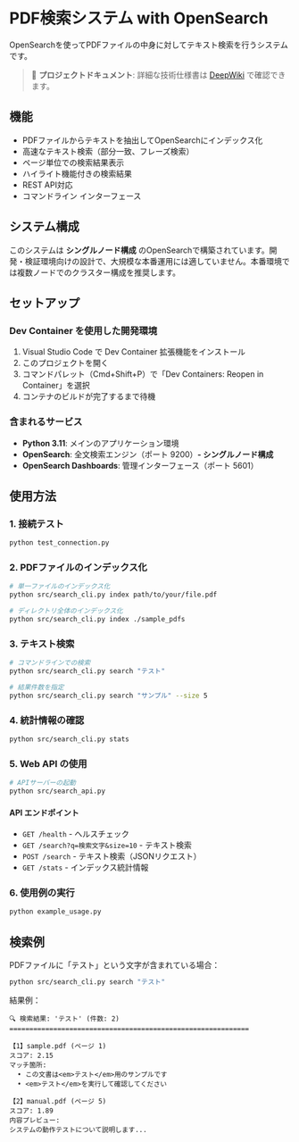 # PDF検索システム with OpenSearch
OpenSearchを使ってPDFファイルの中身に対してテキスト検索を行うシステムです。

> 📖 **プロジェクトドキュメント**: 詳細な技術仕様書は [DeepWiki](https://deepwiki.com/yukiyoshimura/search-text-opensearch) で確認できます。

## 機能

- PDFファイルからテキストを抽出してOpenSearchにインデックス化
- 高速なテキスト検索（部分一致、フレーズ検索）
- ページ単位での検索結果表示
- ハイライト機能付きの検索結果
- REST API対応
- コマンドライン インターフェース

## システム構成

このシステムは **シングルノード構成** のOpenSearchで構築されています。開発・検証環境向けの設計で、大規模な本番運用には適していません。本番環境では複数ノードでのクラスター構成を推奨します。

## セットアップ

### Dev Container を使用した開発環境

1. Visual Studio Code で Dev Container 拡張機能をインストール
2. このプロジェクトを開く
3. コマンドパレット（Cmd+Shift+P）で「Dev Containers: Reopen in Container」を選択
4. コンテナのビルドが完了するまで待機

### 含まれるサービス

- **Python 3.11**: メインのアプリケーション環境
- **OpenSearch**: 全文検索エンジン（ポート 9200）**- シングルノード構成**
- **OpenSearch Dashboards**: 管理インターフェース（ポート 5601）

## 使用方法

### 1. 接続テスト

```bash
python test_connection.py
```

### 2. PDFファイルのインデックス化

```bash
# 単一ファイルのインデックス化
python src/search_cli.py index path/to/your/file.pdf

# ディレクトリ全体のインデックス化
python src/search_cli.py index ./sample_pdfs
```

### 3. テキスト検索

```bash
# コマンドラインでの検索
python src/search_cli.py search "テスト"

# 結果件数を指定
python src/search_cli.py search "サンプル" --size 5
```

### 4. 統計情報の確認

```bash
python src/search_cli.py stats
```

### 5. Web API の使用

```bash
# APIサーバーの起動
python src/search_api.py
```

#### API エンドポイント

- `GET /health` - ヘルスチェック
- `GET /search?q=検索文字&size=10` - テキスト検索
- `POST /search` - テキスト検索（JSONリクエスト）
- `GET /stats` - インデックス統計情報

### 6. 使用例の実行

```bash
python example_usage.py
```

## 検索例

PDFファイルに「テスト」という文字が含まれている場合：

```bash
python src/search_cli.py search "テスト"
```

結果例：
```
🔍 検索結果: 'テスト' (件数: 2)
============================================================

【1】sample.pdf (ページ 1)
スコア: 2.15
マッチ箇所:
  • この文書は<em>テスト</em>用のサンプルです
  • <em>テスト</em>を実行して確認してください

【2】manual.pdf (ページ 5)
スコア: 1.89
内容プレビュー:
システムの動作テストについて説明します...
```
